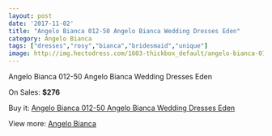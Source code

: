 ```yaml
---
layout: post
date: '2017-11-02'
title: "Angelo Bianca 012-50 Angelo Bianca Wedding Dresses Eden"
category: Angelo Bianca
tags: ["dresses","rosy","bianca","bridesmaid","unique"]
image: http://img.hectodress.com/1603-thickbox_default/angelo-bianca-012-50-angelo-bianca-wedding-dresses-eden.jpg
---
```

Angelo Bianca 012-50 Angelo Bianca Wedding Dresses Eden

On Sales: **$276**
<a href="https://www.hectodress.com/angelo-bianca/978-angelo-bianca-012-50-angelo-bianca-wedding-dresses-eden.html"><amp-img layout="responsive" width="600" height="600" src="//img.hectodress.com/1603-thickbox_default/angelo-bianca-012-50-angelo-bianca-wedding-dresses-eden.jpg" alt="Angelo Bianca 012-50 Angelo Bianca Wedding Dresses Eden 0" /></a>

Buy it: [Angelo Bianca 012-50 Angelo Bianca Wedding Dresses Eden](https://www.hectodress.com/angelo-bianca/978-angelo-bianca-012-50-angelo-bianca-wedding-dresses-eden.html "Angelo Bianca 012-50 Angelo Bianca Wedding Dresses Eden")

View more: [Angelo Bianca](https://www.hectodress.com/14-angelo-bianca "Angelo Bianca")